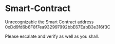 # Smart-Contract
Unrecognizable the Smart Contract address 0xDd9fd6b6F8f7ea932997992bbE67EabB3e316f3C

Please escalate and verify as well as you shall.
